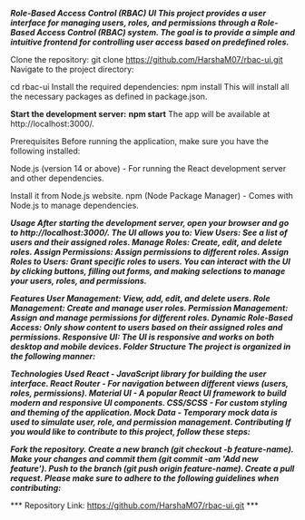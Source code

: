 ***Role-Based Access Control (RBAC) UI
This project provides a user interface for managing users, roles, and permissions through a Role-Based Access Control (RBAC) system. The goal is to provide a simple and intuitive frontend for controlling user access based on predefined roles.***

Clone the repository:
git clone https://github.com/HarshaM07/rbac-ui.git
Navigate to the project directory:


cd rbac-ui
Install the required dependencies:
npm install
This will install all the necessary packages as defined in package.json.


**Start the development server:**
**npm start**
The app will be available at http://localhost:3000/.

Prerequisites
Before running the application, make sure you have the following installed:

Node.js (version 14 or above) - For running the React development server and other dependencies.

Install it from Node.js website.
npm (Node Package Manager) - Comes with Node.js to manage dependencies.

***Usage
After starting the development server, open your browser and go to http://localhost:3000/.
The UI allows you to:
View Users: See a list of users and their assigned roles.
Manage Roles: Create, edit, and delete roles.
Assign Permissions: Assign permissions to different roles.
Assign Roles to Users: Grant specific roles to users.
You can interact with the UI by clicking buttons, filling out forms, and making selections to manage your users, roles, and permissions.***

***Features
User Management: View, add, edit, and delete users.
Role Management: Create and manage user roles.
Permission Management: Assign and manage permissions for different roles.
Dynamic Role-Based Access: Only show content to users based on their assigned roles and permissions.
Responsive UI: The UI is responsive and works on both desktop and mobile devices.
Folder Structure
The project is organized in the following manner:***



***Technologies Used***
***React - JavaScript library for building the user interface.
React Router - For navigation between different views (users, roles, permissions).
Material UI - A popular React UI framework to build modern and responsive UI components.
CSS/SCSS - For custom styling and theming of the application.
Mock Data - Temporary mock data is used to simulate user, role, and permission management.
Contributing
If you would like to contribute to this project, follow these steps:***

***Fork the repository.
Create a new branch (git checkout -b feature-name).
Make your changes and commit them (git commit -am 'Add new feature').
Push to the branch (git push origin feature-name).
Create a pull request.
Please make sure to adhere to the following guidelines when contributing:***



*** Repository Link: https://github.com/HarshaM07/rbac-ui.git ***


